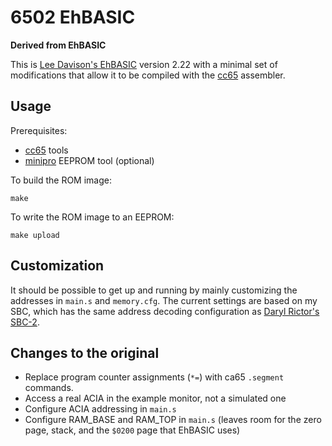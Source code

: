 # 6502 EhBASIC

**Derived from EhBASIC**

This is [Lee Davison's EhBASIC](http://6502.org/users/mycorner/6502/ehbasic/index.html) version 2.22 with a minimal set of modifications that allow it to be compiled with the [cc65](https://cc65.github.io/) assembler.

## Usage

Prerequisites:
* [cc65](https://cc65.github.io/) tools
* [minipro](https://davidgriffith.gitlab.io/minipro/) EEPROM tool (optional)

To build the ROM image:

```
make
```

To write the ROM image to an EEPROM:

```
make upload
```

## Customization

It should be possible to get up and running by mainly customizing the addresses in `main.s` and `memory.cfg`. The current settings are based on my SBC, which has the same address decoding configuration as [Daryl Rictor's SBC-2](https://sbc.rictor.org/info2.html).

## Changes to the original

* Replace program counter assignments (`*=`) with ca65 `.segment` commands.
* Access a real ACIA in the example monitor, not a simulated one
* Configure ACIA addressing in `main.s`
* Configure RAM_BASE and RAM_TOP in `main.s` (leaves room for the zero page, stack, and the `$0200` page that EhBASIC uses)
